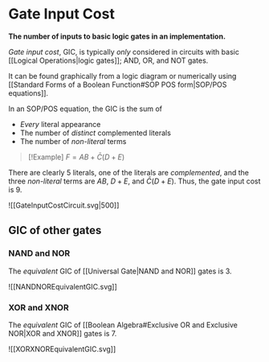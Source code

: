 # Gate Input Cost
**The number of inputs to basic logic gates in an implementation.**

*Gate input cost*, GIC, is typically *only* considered in circuits with basic [[Logical Operations|logic gates]]; AND, OR, and NOT gates.

It can be found graphically from a logic diagram or numerically using [[Standard Forms of a Boolean Function#SOP POS form|SOP/POS equations]].

In an SOP/POS equation, the GIC is the sum of
- *Every* literal appearance
- The number of *distinct* complemented literals
- The number of *non-literal* terms

> [!Example]
$F=AB+\bar{C}(D+E)$
>
There are clearly $5$ literals, one of the literals are *complemented*, and the three *non-literal* terms are $AB$, $D+E$, and $\bar{C}(D+E)$.
Thus, the gate input cost is $9$.
>
![[GateInputCostCircuit.svg|500]]

## GIC of other gates
### NAND and NOR
The *equivalent* GIC of [[Universal Gate|NAND and NOR]] gates is $3$.

![[NANDNOREquivalentGIC.svg]]

### XOR and XNOR
The *equivalent* GIC of [[Boolean Algebra#Exclusive OR and Exclusive NOR|XOR and XNOR]] gates is $7$.

![[XORXNOREquivalentGIC.svg]]
